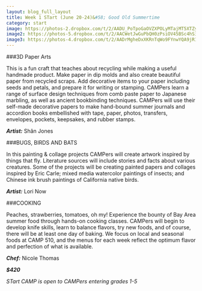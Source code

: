 ```yaml
---
layout: blog_full_layout
title: Week 1 STart (June 20-24)&#58; Good Old Summertime
category: start
image: https://photos-2.dropbox.com/t/2/AADU_PoTpoGaOVZXPOLyMTajMT5XTZymrZtCh5I-IoyDvA/12/96179569/jpeg/32x32/1/_/1/2/IMG_0355.JPG/EPPnz0oYubYBIAIoAg/kTBX6TzdO4kSafeOPKy6xYknsJfseyQHZQcSRyL7qm8?size=1024x768&size_mode=3
image2: https://photos-5.dropbox.com/t/2/AACWetJwGuPbQH0zPsiOV45BSc4hSio3sEA_wQlb_ZJNqQ/12/96179569/jpeg/32x32/1/_/1/2/IMG_0318.JPG/EPPnz0oYubYBIAIoAg/vQugZhUgMwlGfnv6JoM5b_7R8VkRFUidBMxHMXHxfAk?size=1024x768&size_mode=3
image3: https://photos-4.dropbox.com/t/2/AADrMgheDxXKRnTqWo9FYnwYQA9jR1vBBxLgSWZp29DwJQ/12/96179569/jpeg/32x32/1/_/1/2/IMG_1188.JPG/EPPnz0oYyrYBIAIoAg/aCSPcqM2Z6HycYVWb79oWpWfdOyFXTgpZXImjjW0QMY?size=1024x768&size_mode=3
---
```


###3D Paper Arts

This is a fun craft that teaches about recycling while making a useful handmade product. Make paper in dip molds and also create beautiful paper from recycled scraps. Add decorative items to your paper including seeds and petals, and prepare it for writing or stamping. CAMPers learn a range of surface design techniques from comb paste paper to Japanese marbling, as well as ancient bookbinding techniques. CAMPers will use their self-made decorative papers to make hand-bound summer journals and accordion books embellished with tape, paper, photos, transfers, envelopes, pockets, keepsakes, and rubber stamps. 

**_Artist:_** Shân Jones


###BUGS, BIRDS AND BATS

In this painting & collage projects CAMPers will create artwork inspired by things that fly. Literature sources will include stories and facts about various creatures. Some of the projects will be creating painted papers and collages inspired by Eric Carle; mixed media watercolor paintings of insects; and Chinese ink brush paintings of California native birds. 

**_Artist:_** Lori Now


###COOKING

Peaches, strawberries, tomatoes, oh my! Experience the bounty of Bay Area summer food through hands-on cooking classes. CAMPers will begin to develop knife skills, learn to balance flavors, try new foods, and of course, there will be at least one day of baking. We focus on local and seasonal foods at CAMP 510, and the menus for each week reflect the optimum flavor and perfection of what is available. 

**_Chef:_** Nicole Thomas

**_$420_**

*STart CAMP is open to CAMPers entering grades 1-5*
